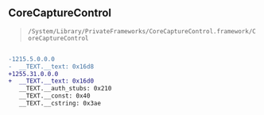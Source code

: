 ## CoreCaptureControl

> `/System/Library/PrivateFrameworks/CoreCaptureControl.framework/CoreCaptureControl`

```diff

-1215.5.0.0.0
-  __TEXT.__text: 0x16d8
+1255.31.0.0.0
+  __TEXT.__text: 0x16d0
   __TEXT.__auth_stubs: 0x210
   __TEXT.__const: 0x40
   __TEXT.__cstring: 0x3ae

```
